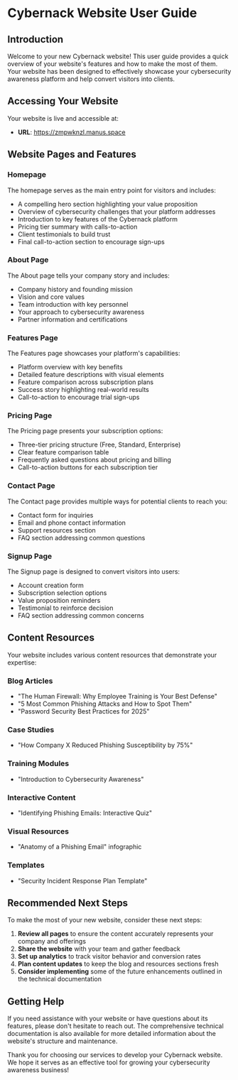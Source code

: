 # Cybernack Website User Guide

## Introduction

Welcome to your new Cybernack website! This user guide provides a quick overview of your website's features and how to make the most of them. Your website has been designed to effectively showcase your cybersecurity awareness platform and help convert visitors into clients.

## Accessing Your Website

Your website is live and accessible at:
- **URL**: https://zmpwknzl.manus.space

## Website Pages and Features

### Homepage
The homepage serves as the main entry point for visitors and includes:
- A compelling hero section highlighting your value proposition
- Overview of cybersecurity challenges that your platform addresses
- Introduction to key features of the Cybernack platform
- Pricing tier summary with calls-to-action
- Client testimonials to build trust
- Final call-to-action section to encourage sign-ups

### About Page
The About page tells your company story and includes:
- Company history and founding mission
- Vision and core values
- Team introduction with key personnel
- Your approach to cybersecurity awareness
- Partner information and certifications

### Features Page
The Features page showcases your platform's capabilities:
- Platform overview with key benefits
- Detailed feature descriptions with visual elements
- Feature comparison across subscription plans
- Success story highlighting real-world results
- Call-to-action to encourage trial sign-ups

### Pricing Page
The Pricing page presents your subscription options:
- Three-tier pricing structure (Free, Standard, Enterprise)
- Clear feature comparison table
- Frequently asked questions about pricing and billing
- Call-to-action buttons for each subscription tier

### Contact Page
The Contact page provides multiple ways for potential clients to reach you:
- Contact form for inquiries
- Email and phone contact information
- Support resources section
- FAQ section addressing common questions

### Signup Page
The Signup page is designed to convert visitors into users:
- Account creation form
- Subscription selection options
- Value proposition reminders
- Testimonial to reinforce decision
- FAQ section addressing common concerns

## Content Resources

Your website includes various content resources that demonstrate your expertise:

### Blog Articles
- "The Human Firewall: Why Employee Training is Your Best Defense"
- "5 Most Common Phishing Attacks and How to Spot Them"
- "Password Security Best Practices for 2025"

### Case Studies
- "How Company X Reduced Phishing Susceptibility by 75%"

### Training Modules
- "Introduction to Cybersecurity Awareness"

### Interactive Content
- "Identifying Phishing Emails: Interactive Quiz"

### Visual Resources
- "Anatomy of a Phishing Email" infographic

### Templates
- "Security Incident Response Plan Template"

## Recommended Next Steps

To make the most of your new website, consider these next steps:

1. **Review all pages** to ensure the content accurately represents your company and offerings
2. **Share the website** with your team and gather feedback
3. **Set up analytics** to track visitor behavior and conversion rates
4. **Plan content updates** to keep the blog and resources sections fresh
5. **Consider implementing** some of the future enhancements outlined in the technical documentation

## Getting Help

If you need assistance with your website or have questions about its features, please don't hesitate to reach out. The comprehensive technical documentation is also available for more detailed information about the website's structure and maintenance.

Thank you for choosing our services to develop your Cybernack website. We hope it serves as an effective tool for growing your cybersecurity awareness business!
